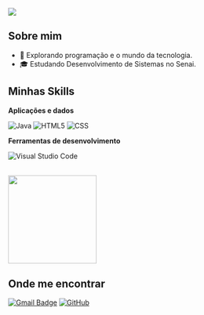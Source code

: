 ![](https://komarev.com/ghpvc/?username=ehoph&color=006bed)

## Sobre mim

- 🤔 Explorando programação e o mundo da tecnologia.
- 🎓 Estudando Desenvolvimento de Sistemas no Senai.


## Minhas Skills

**Aplicações e dados**


![Java](https://img.shields.io/badge/-Java-333333?style=flat&logo=Java&logoColor=007396)
![HTML5](https://img.shields.io/badge/-HTML5-333333?style=flat&logo=HTML5)
![CSS](https://img.shields.io/badge/-CSS-333333?style=flat&logo=CSS3&logoColor=1572B6)



**Ferramentas de desenvolvimento**

![Visual Studio Code](https://img.shields.io/badge/-Visual%20Studio%20Code-333333?style=flat&logo=visual-studio-code&logoColor=007ACC)


<br/>

<a href="https://github.com/ehoph" title="Perfil do ehoph(Raphael)">
  <img height="180em" src="https://github-readme-stats.vercel.app/api?username=ehoph&theme=dracula&show_icons=true" />
</a>

## Onde me encontrar


[![Gmail Badge](https://img.shields.io/badge/-raphalima2204@gmail.com-006bed?style=flat-square&logo=Gmail&logoColor=white&link=mailto:raphalima2204@gmail.com)](mailto:raphalima2204@gmail.com)
[![GitHub](https://img.shields.io/github/followers/iuricode?label=follow&style=social)](https://github.com/ehoph)
